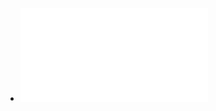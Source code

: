 - ![101 Essays That Will Change The Way You Think (Brianna Wiest) (z-lib.org).pdf](../assets/101_Essays_That_Will_Change_The_Way_You_Think_(Brianna_Wiest)_(z-lib.org)_1666012819008_0.pdf)